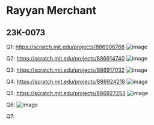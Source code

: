 # Rayyan Merchant
## 23K-0073

Q1: https://scratch.mit.edu/projects/886906768
![image](https://github.com/iamrayyan1/pfFall23/assets/142688529/3ba96bbc-e363-46dc-8e1e-fb3ae26a7dd2)


Q2: https://scratch.mit.edu/projects/886914740
![image](https://github.com/iamrayyan1/pfFall23/assets/142688529/ca94764d-c739-4252-b119-0fdf3be2cdd8)

Q3: https://scratch.mit.edu/projects/886917032
![image](https://github.com/iamrayyan1/pfFall23/assets/142688529/1dc52a72-2b1f-4a2a-b171-99582a20f6b4)

Q4: https://scratch.mit.edu/projects/886924218
![image](https://github.com/iamrayyan1/pfFall23/assets/142688529/4f1b99fd-61a7-49a7-9478-7a44e6e71754)

Q5: https://scratch.mit.edu/projects/886927253
![image](https://github.com/iamrayyan1/pfFall23/assets/142688529/47ec3b34-3f5a-4632-85d4-84a6dd11eba9)

Q6: ![image](https://github.com/iamrayyan1/pfFall23/assets/142688529/7a882ce9-6008-4a6e-83b9-a54cb7e5ce09)


Q7:
